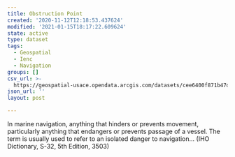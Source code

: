 ```yaml
---
title: Obstruction Point
created: '2020-11-12T12:18:53.437624'
modified: '2021-01-15T18:17:22.609624'
state: active
type: dataset
tags:
  - Geospatial
  - Ienc
  - Navigation
groups: []
csv_url: >-
  https://geospatial-usace.opendata.arcgis.com/datasets/cee6400f871b47d78358f0e0e69a4d1b_0.csv?outSR=%7B%22latestWkid%22%3A4326%2C%22wkid%22%3A4326%7D
json_url: ''
layout: post

---
```

In marine navigation, anything that hinders or prevents movement, particularly anything that endangers or prevents passage of a vessel. The term is usually used to refer to an isolated danger to navigation... (IHO Dictionary, S-32, 5th Edition, 3503)
